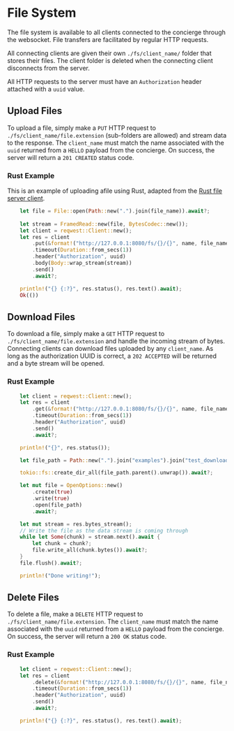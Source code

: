 # File System
The file system is available to all clients connected to the concierge through
the websocket. File transfers are facilitated by regular HTTP requests.

All connecting clients are given their own `./fs/client_name/` folder that stores
their files. The client folder is deleted when the connecting client disconnects
from the server.

All HTTP requests to the server must have an `Authorization` header attached with a `uuid` value.

## Upload Files
To upload a file, simply make a `PUT` HTTP request to `./fs/client_name/file.extension`
(sub-folders are allowed) and stream data to the response. The `client_name` must match
the name associated with the `uuid` returned from a `HELLO` payload from the concierge. On success, the server will return a `201 CREATED` status code.

### Rust Example
This is an example of uploading afile using Rust, adapted from the [Rust file server client](./examples/fs_client.rs).

```rust
    let file = File::open(Path::new(".").join(file_name)).await?;
    
    let stream = FramedRead::new(file, BytesCodec::new());
    let client = reqwest::Client::new();
    let res = client
        .put(&format!("http://127.0.0.1:8080/fs/{}/{}", name, file_name))
        .timeout(Duration::from_secs(1))
        .header("Authorization", uuid)
        .body(Body::wrap_stream(stream))
        .send()
        .await?;

    println!("{} {:?}", res.status(), res.text().await);
    Ok(())
```

## Download Files
To download a file, simply make a `GET` HTTP request to `./fs/client_name/file.extension`
and handle the incoming stream of bytes. Connecting clients can download files uploaded
by any `client_name`. As long as the authorization UUID is correct, a `202 ACCEPTED` will
be returned and a byte stream will be opened.

### Rust Example
```rust
    let client = reqwest::Client::new();
    let res = client
        .get(&format!("http://127.0.0.1:8080/fs/{}/{}", name, file_name))
        .timeout(Duration::from_secs(1))
        .header("Authorization", uuid)
        .send()
        .await?;

    println!("{}", res.status());

    let file_path = Path::new(".").join("examples").join("test_download").join(name).join(file_name);

    tokio::fs::create_dir_all(file_path.parent().unwrap()).await?;

    let mut file = OpenOptions::new()
        .create(true)
        .write(true)
        .open(file_path)
        .await?;

    let mut stream = res.bytes_stream();
    // Write the file as the data stream is coming through
    while let Some(chunk) = stream.next().await {
        let chunk = chunk?;
        file.write_all(chunk.bytes()).await?;
    }
    file.flush().await?;

    println!("Done writing!");
```
## Delete Files
To delete a file, make a `DELETE` HTTP request to `./fs/client_name/file.extension`. The `client_name` must match the name associated with the `uuid` returned from a `HELLO` payload from the concierge. On success, the server will return a `200 OK` status code.

### Rust Example
```rust
    let client = reqwest::Client::new();
    let res = client
        .delete(&format!("http://127.0.0.1:8080/fs/{}/{}", name, file_name))
        .timeout(Duration::from_secs(1))
        .header("Authorization", uuid)
        .send()
        .await?;

    println!("{} {:?}", res.status(), res.text().await);
```